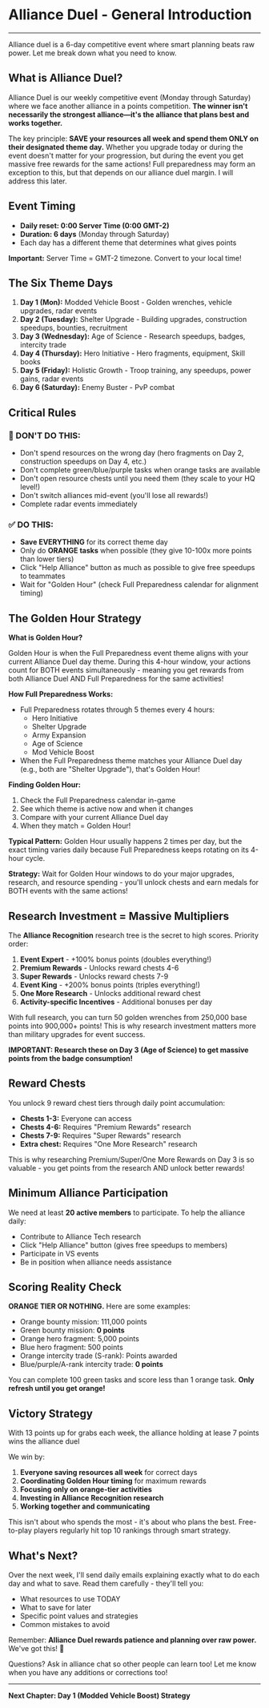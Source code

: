 # Alliance Duel - General Introduction

---
Alliance duel is a 6-day competitive event where smart planning beats raw power. Let me break down what you need to know.

## What is Alliance Duel?

Alliance Duel is our weekly competitive event (Monday through Saturday) where we face another alliance in a points competition. **The winner isn't necessarily the strongest alliance—it's the alliance that plans best and works together.**

The key principle: **SAVE your resources all week and spend them ONLY on their designated theme day.** Whether you upgrade today or during the event doesn't matter for your progression, but during the event you get massive free rewards for the same actions! Full preparedness may form an exception to this, but that depends on our alliance duel margin. I will address this later.

## Event Timing

- **Daily reset: 0:00 Server Time (0:00 GMT-2)**
- **Duration: 6 days** (Monday through Saturday)
- Each day has a different theme that determines what gives points

**Important:** Server Time = GMT-2 timezone. Convert to your local time!

## The Six Theme Days

1. **Day 1 (Mon):** Modded Vehicle Boost - Golden wrenches, vehicle upgrades, radar events
2. **Day 2 (Tuesday):** Shelter Upgrade - Building upgrades, construction speedups, bounties, recruitment
3. **Day 3 (Wednesday):** Age of Science - Research speedups, badges, intercity trade
4. **Day 4 (Thursday):** Hero Initiative - Hero fragments, equipment, Skill books
5. **Day 5 (Friday):** Holistic Growth - Troop training, any speedups, power gains, radar events
6. **Day 6 (Saturday):** Enemy Buster - PvP combat

## Critical Rules

### 🚫 DON'T DO THIS:
- Don't spend resources on the wrong day (hero fragments on Day 2, construction speedups on Day 4, etc.)
- Don't complete green/blue/purple tasks when orange tasks are available
- Don't open resource chests until you need them (they scale to your HQ level!)
- Don't switch alliances mid-event (you'll lose all rewards!)
- Complete radar events immediately

### ✅ DO THIS:
- **Save EVERYTHING** for its correct theme day
- Only do **ORANGE tasks** when possible (they give 10-100x more points than lower tiers)
- Click "Help Alliance" button as much as possible to give free speedups to teammates
- Wait for "Golden Hour" (check Full Preparedness calendar for alignment timing)

## The Golden Hour Strategy

**What is Golden Hour?**

Golden Hour is when the Full Preparedness event theme aligns with your current Alliance Duel day theme. During this 4-hour window, your actions count for BOTH events simultaneously - meaning you get rewards from both Alliance Duel AND Full Preparedness for the same activities!

**How Full Preparedness Works:**
- Full Preparedness rotates through 5 themes every 4 hours:
    - Hero Initiative
    - Shelter Upgrade
    - Army Expansion
    - Age of Science
    - Mod Vehicle Boost
- When the Full Preparedness theme matches your Alliance Duel day (e.g., both are "Shelter Upgrade"), that's Golden Hour!

**Finding Golden Hour:**
1. Check the Full Preparedness calendar in-game
2. See which theme is active now and when it changes
3. Compare with your current Alliance Duel day
4. When they match = Golden Hour!

**Typical Pattern:** Golden Hour usually happens 2 times per day, but the exact timing varies daily because Full Preparedness keeps rotating on its 4-hour cycle.

**Strategy:** Wait for Golden Hour windows to do your major upgrades, research, and resource spending - you'll unlock chests and earn medals for BOTH events with the same actions!

## Research Investment = Massive Multipliers

The **Alliance Recognition** research tree is the secret to high scores. Priority order:

1. **Event Expert** - +100% bonus points (doubles everything!)
2. **Premium Rewards** - Unlocks reward chests 4-6
3. **Super Rewards** - Unlocks reward chests 7-9
4. **Event King** - +200% bonus points (triples everything!)
5. **One More Research** - Unlocks additional reward chest
6. **Activity-specific Incentives** - Additional bonuses per day

With full research, you can turn 50 golden wrenches from 250,000 base points into 900,000+ points! This is why research investment matters more than military upgrades for event success.

**IMPORTANT: Research these on Day 3 (Age of Science) to get massive points from the badge consumption!**

## Reward Chests

You unlock 9 reward chest tiers through daily point accumulation:
- **Chests 1-3:** Everyone can access
- **Chests 4-6:** Requires "Premium Rewards" research
- **Chests 7-9:** Requires "Super Rewards" research
- **Extra chest:** Requires "One More Research" research

This is why researching Premium/Super/One More Rewards on Day 3 is so valuable - you get points from the research AND unlock better rewards!

## Minimum Alliance Participation

We need at least **20 active members** to participate. To help the alliance daily:
- Contribute to Alliance Tech research
- Click "Help Alliance" button (gives free speedups to members)
- Participate in VS events
- Be in position when alliance needs assistance

## Scoring Reality Check

**ORANGE TIER OR NOTHING.** Here are some examples:
- Orange bounty mission: 111,000 points
- Green bounty mission: **0 points**
- Orange hero fragment: 5,000 points
- Blue hero fragment: 500 points
- Orange intercity trade (S-rank): Points awarded
- Blue/purple/A-rank intercity trade: **0 points**

You can complete 100 green tasks and score less than 1 orange task. **Only refresh until you get orange!**

## Victory Strategy

With 13 points up for grabs each week, the alliance holding at lease 7 points wins the alliance duel

We win by:
1. **Everyone saving resources all week** for correct days
2. **Coordinating Golden Hour timing** for maximum rewards
3. **Focusing only on orange-tier activities**
4. **Investing in Alliance Recognition research**
5. **Working together and communicating**

This isn't about who spends the most - it's about who plans the best. Free-to-play players regularly hit top 10 rankings through smart strategy.

## What's Next?

Over the next week, I'll send daily emails explaining exactly what to do each day and what to save. Read them carefully - they'll tell you:
- What resources to use TODAY
- What to save for later
- Specific point values and strategies
- Common mistakes to avoid

Remember: **Alliance Duel rewards patience and planning over raw power.** We've got this! 💪

Questions? Ask in alliance chat so other people can learn too!
Let me know when you have any additions or corrections too!

---

**Next Chapter: Day 1 (Modded Vehicle Boost) Strategy**